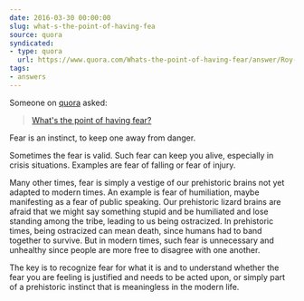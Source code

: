 ```yaml
---
date: 2016-03-30 00:00:00
slug: what-s-the-point-of-having-fea
source: quora
syndicated:
- type: quora
  url: https://www.quora.com/Whats-the-point-of-having-fear/answer/Roy-Tang
tags:
- answers
---
```


Someone on [quora](https://quora.com) asked:

> [What's the point of having fear?](https://www.quora.com/Whats-the-point-of-having-fear/answer/Roy-Tang)


Fear is an instinct, to keep one away from danger. 

Sometimes the fear is valid. Such fear can keep you alive, especially in crisis situations. Examples are fear of falling or fear of injury.

Many other times, fear is simply a vestige of our prehistoric brains not yet adapted to modern times. An example is fear of humiliation, maybe manifesting as a fear of public speaking. Our prehistoric lizard brains are afraid that we might say something stupid and be humiliated and lose standing among the tribe, leading to us being ostracized. In prehistoric times, being ostracized can mean death, since humans had to band together to survive. But in modern times, such fear is unnecessary and unhealthy since people are more free to disagree with one another.

The key is to recognize fear for what it is and to understand whether the fear you are feeling is justified and needs to be acted upon, or simply part of a prehistoric instinct that is meaningless in the modern life.